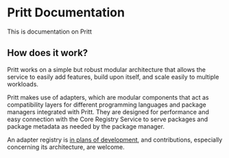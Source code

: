 # Pritt Documentation
This is documentation on Pritt

## How does it work?
Pritt works on a simple but robust modular architecture that allows the service to easily add features, build upon itself, and scale easily to multiple workloads.

Pritt makes use of adapters, which are modular components that act as compatibility layers for different programming languages and package managers integrated with Pritt. They are designed for performance and easy connection with the Core Registry Service to serve packages and package metadata as needed by the package manager.

An adapter registry is [in plans of development](#5), and contributions, especially concerning its architecture, are welcome.

